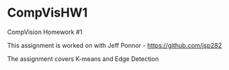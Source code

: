 # CompVisHW1
CompVision Homework #1

This assignment is worked on with Jeff Ponnor - https://github.com/jsp282

The assignment covers K-means and Edge Detection
